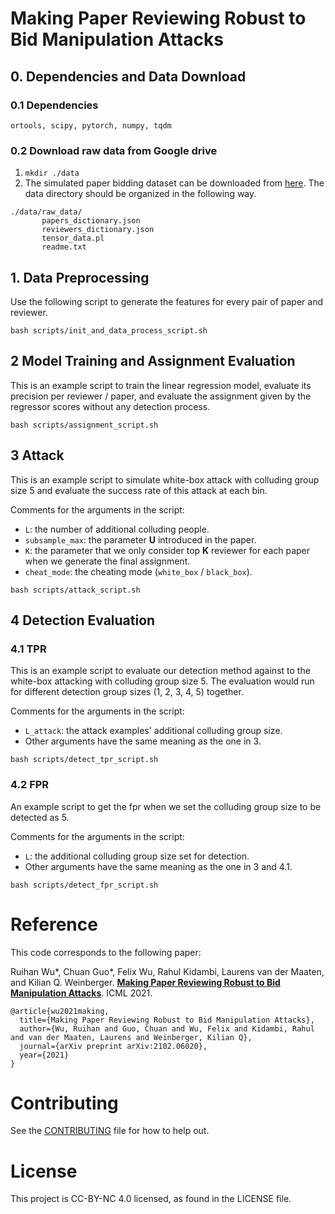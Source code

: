 # Making Paper Reviewing Robust to Bid Manipulation Attacks


## 0. Dependencies and Data Download
### 0.1 Dependencies
```ortools, scipy, pytorch, numpy, tqdm```
### 0.2 Download raw data from Google drive
1. ```mkdir ./data```
2. The simulated paper bidding dataset can be downloaded from [here](https://drive.google.com/drive/folders/1khI9kaPy_8F0GtAzwR-48Jc3rsQmBhfe?usp=sharing). The data directory should be organized in the following way.
```
./data/raw_data/
       papers_dictionary.json
       reviewers_dictionary.json
       tensor_data.pl
       readme.txt
```

## 1. Data Preprocessing

Use the following script to generate the features for every pair of paper and reviewer.
```
bash scripts/init_and_data_process_script.sh
```

## 2 Model Training and Assignment Evaluation
This is an example script to train the linear regression model, evaluate its precision per reviewer / paper, and evaluate the assignment given by the regressor scores without any detection process.
```
bash scripts/assignment_script.sh
```

## 3 Attack
This is an example script to simulate white-box attack with colluding group size 5 and evaluate the success rate of this attack at each bin.

Comments for the arguments in the script:
- ```L```: the number of additional colluding people. 
- ```subsample_max```: the parameter **U** introduced in the paper.
- ```K```: the parameter that we only consider top **K** reviewer for each paper when we generate the final assignment.
- ```cheat_mode```: the cheating mode (```white_box``` / ```black_box```).
```
bash scripts/attack_script.sh
```

## 4 Detection Evaluation

### 4.1 TPR
This is an example script to evaluate our detection method against to the white-box attacking with colluding group size 5. The evaluation would run for different detection group sizes (1, 2, 3, 4, 5) together.

Comments for the arguments in the script: 
- ```L_attack```: the attack examples' additional colluding group size. 
- Other arguments have the same meaning as the one in 3.
```
bash scripts/detect_tpr_script.sh
```

### 4.2 FPR
An example script to get the fpr when we set the colluding group size to be detected as 5. 

Comments for the arguments in the script: 
- ```L```: the additional colluding group size set for detection. 
- Other arguments have the same meaning as the one in 3 and 4.1.

```
bash scripts/detect_fpr_script.sh
```

# Reference

This code corresponds to the following paper:

Ruihan Wu*, Chuan Guo*, Felix Wu, Rahul Kidambi, Laurens van der Maaten, and Kilian Q. Weinberger. **[Making Paper Reviewing Robust to Bid Manipulation Attacks](https://arxiv.org/pdf/2102.06020.pdf)**. ICML 2021.

```
@article{wu2021making,
  title={Making Paper Reviewing Robust to Bid Manipulation Attacks},
  author={Wu, Ruihan and Guo, Chuan and Wu, Felix and Kidambi, Rahul and van der Maaten, Laurens and Weinberger, Kilian Q},
  journal={arXiv preprint arXiv:2102.06020},
  year={2021}
}
```

# Contributing

See the [CONTRIBUTING](CONTRIBUTING.md) file for how to help out.

# License
This project is CC-BY-NC 4.0 licensed, as found in the LICENSE file.
